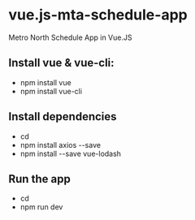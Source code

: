 # vue.js-mta-schedule-app
Metro North Schedule App in Vue.JS

## Install vue & vue-cli: 
- npm install vue
- npm install vue-cli

## Install dependencies
- cd <app-folder>
- npm install axios --save
- npm install --save vue-lodash

## Run the app
- cd <app-folder>
- npm run dev

